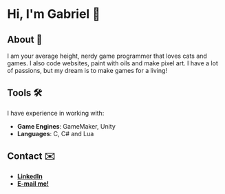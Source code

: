 # Hi, I'm Gabriel 👋

## About 📔

I am your average height, nerdy game programmer that loves cats and games. I also code websites, paint with oils and make pixel art. I have a lot of passions, but my dream is to make games for a living!

## Tools 🛠️

I have experience in working with:

- **Game Engines**: GameMaker, Unity
- **Languages**: C, C# and Lua

## Contact ✉️
- **[LinkedIn](https://www.linkedin.com/in/lemmtopia)**
- **[E-mail me!](mailto:gabrielmesmo97@gmail.com)**

<!---
lemmtopia/lemmtopia is a ✨ special ✨ repository because its `README.md` (this file) appears on your GitHub profile.
You can click the Preview link to take a look at your changes.
--->
